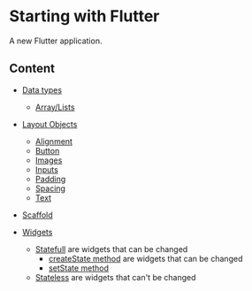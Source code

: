 # Starting with Flutter

A new Flutter application.

## Content


* [Data types](#)
    * [Array/Lists](lib/modules/DailyPhrases/DailyPhrases.dart#L14)

* [Layout Objects](lib/modules/LayoutObjects.dart)
    * [Alignment](lib/modules/LayoutObjects/WidgetAlignment.dart)
    * [Button](lib/modules/LayoutObjects/CustomButton.dart)
    * [Images](lib/modules/LayoutObjects/WidgetImages.dart)
    * [Inputs](lib/modules/LayoutObjects/Statefull.dart#L34)
    * [Padding](lib/modules/LayoutObjects/WidgetPadding.dart)
    * [Spacing](lib/modules/LayoutObjects/CustomSpacing.dart)
    * [Text](lib/modules/LayoutObjects/CustomText.dart)
* [Scaffold](lib/modules/MyScaffold.dart)
* [Widgets](lib/modules/TypesOfWidgets.dart)
    * [Statefull](lib/modules/TypesWidgets/Statefull.dart) are widgets that can be changed
        * [createState method](lib/modules/TypesWidgets/Statefull.dart#L11) are widgets that can be changed
        * [setState method](lib/modules/TypesWidgets/Statefull.dart#L4)
    * [Stateless](lib/modules/TypesWidgets/Stateless.dart) are widgets that can't be changed